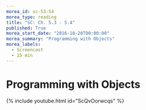 ```yaml
---
morea_id: sc-53-54
morea_type: reading
title: "SC: Ch. 5.3 - 5.4"
published: True
morea_start_date: "2016-10-20T00:00:00"
morea_summary: "Programming with Objects"
morea_labels: 
  - Screencast
  - 15 min
---
```


# Programming with Objects

{% include youtube.html id="ScQvOorwcqs" %}
